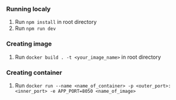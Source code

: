 ### Running localy
1. Run `npm install` in root directory
2. Run `npm run dev`

### Creating image
1. Run `docker build . -t <your_image_name>` in root directory

### Creating container
1. Run `docker run --name <name_of_container> -p <outer_port>:<inner_port> -e APP_PORT=8050 <name_of_image>`